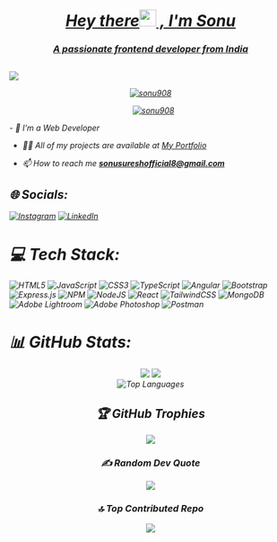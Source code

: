 <em>
        <a href="#">
<h1 align="center">Hey there<img height="30px" src="https://raw.githubusercontent.com/blackcater/blackcater/main/images/Hi.gif">  , I'm Sonu </h1>
<h3 align="center">A passionate frontend developer from India</h3>

##

<img src="https://mir-s3-cdn-cf.behance.net/project_modules/1400/22b22287602523.5dbd29081561d.gif"  >


<p align="center"> <img src="https://komarev.com/ghpvc/?username=sonu908&label=Profile%20views&color=0e75b6&style=flat"
        alt="sonu908" /> </p>

<p align="center"> <a href="https://github.com/ryo-ma/github-profile-trophy"><img style="margin-left: 10px;"
            src="https://github-profile-trophy.vercel.app/?username=sonu908" alt="sonu908" /></a> </p>
<a>
- 🌱 I’m a Web Developer

- 👨‍💻 All of my projects are available at <a href="https://spiffy-melba-0de672.netlify.app/#intro">My Portfolio</a>

- 📫 How to reach me **sonusureshofficial8@gmail.com**

## 🌐 Socials:
[![Instagram](https://img.shields.io/badge/Instagram-%23E4405F.svg?logo=Instagram&logoColor=white)](https://instagram.com/s0.n.u) [![LinkedIn](https://img.shields.io/badge/LinkedIn-%230077B5.svg?logo=linkedin&logoColor=white)](https://linkedin.com/in/sonu908) 

# 💻 Tech Stack:
![HTML5](https://img.shields.io/badge/html5-%23E34F26.svg?style=for-the-badge&logo=html5&logoColor=white) ![JavaScript](https://img.shields.io/badge/javascript-%23323330.svg?style=for-the-badge&logo=javascript&logoColor=%23F7DF1E) ![CSS3](https://img.shields.io/badge/css3-%231572B6.svg?style=for-the-badge&logo=css3&logoColor=white) ![TypeScript](https://img.shields.io/badge/typescript-%23007ACC.svg?style=for-the-badge&logo=typescript&logoColor=white) ![Angular](https://img.shields.io/badge/angular-%23DD0031.svg?style=for-the-badge&logo=angular&logoColor=white) ![Bootstrap](https://img.shields.io/badge/bootstrap-%23563D7C.svg?style=for-the-badge&logo=bootstrap&logoColor=white) ![Express.js](https://img.shields.io/badge/express.js-%23404d59.svg?style=for-the-badge&logo=express&logoColor=%2361DAFB) ![NPM](https://img.shields.io/badge/NPM-%23000000.svg?style=for-the-badge&logo=npm&logoColor=white) ![NodeJS](https://img.shields.io/badge/node.js-6DA55F?style=for-the-badge&logo=node.js&logoColor=white) ![React](https://img.shields.io/badge/react-%2320232a.svg?style=for-the-badge&logo=react&logoColor=%2361DAFB) ![TailwindCSS](https://img.shields.io/badge/tailwindcss-%2338B2AC.svg?style=for-the-badge&logo=tailwind-css&logoColor=white) ![MongoDB](https://img.shields.io/badge/MongoDB-%234ea94b.svg?style=for-the-badge&logo=mongodb&logoColor=white) ![Adobe Lightroom](https://img.shields.io/badge/Adobe%20Lightroom-31A8FF.svg?style=for-the-badge&logo=Adobe%20Lightroom&logoColor=white) ![Adobe Photoshop](https://img.shields.io/badge/adobephotoshop-%2331A8FF.svg?style=for-the-badge&logo=adobephotoshop&logoColor=white) ![Postman](https://img.shields.io/badge/Postman-FF6C37?style=for-the-badge&logo=postman&logoColor=white)
# 📊 GitHub Stats:
<div align="center">
        <img src="https://github-readme-stats.vercel.app/api?username=sonu908&theme=dark&hide_border=false&include_all_commits=true&count_private=false">
                  <img src="https://github-readme-streak-stats.herokuapp.com/?user=sonu908&theme=dark&hide_border=false">

       
<div align="center">
  <img src="https://github-readme-stats.vercel.app/api/top-langs/?username=sonu908&theme=dark&hide_border=false&include_all_commits=true&count_private=false&layout=compact" alt="Top Languages">
</div>

## 🏆 GitHub Trophies
![](https://github-profile-trophy.vercel.app/?username=sonu908&theme=radical&no-frame=false&no-bg=true&margin-w=4)

### ✍️ Random Dev Quote
![](https://quotes-github-readme.vercel.app/api?type=horizontal&theme=radical)

### 🔝 Top Contributed Repo
![](https://github-contributor-stats.vercel.app/api?username=sonu908&limit=5&theme=dark&combine_all_yearly_contributions=true)

